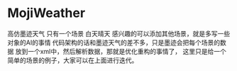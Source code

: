 # MojiWeather
高仿墨迹天气
只有一个场景 白天晴天
感兴趣的可以添加其他场景，就是多写一些对象的AI的事情
代码架构的话和墨迹天气的差不多，只是墨迹会把每个场景的数据
放到一个xml中，然后解析数据，那就是优化重构的事情了，
这里只是给一个简单的场景的例子，大家可以在上面进行迭代。
